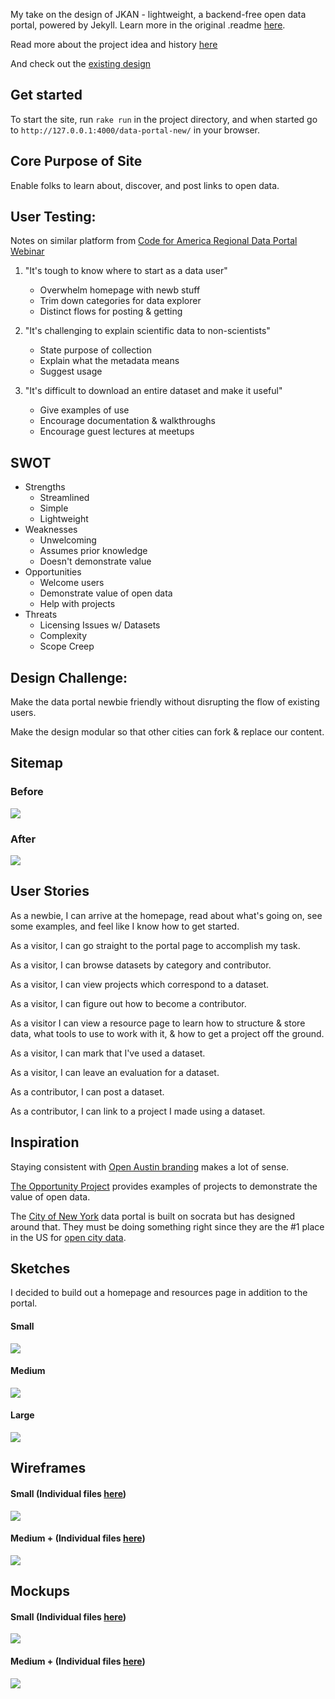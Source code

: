 My take on the design of JKAN - lightweight, a backend-free open data portal, powered by Jekyll. Learn more in the original .readme [here](https://github.com/timwis/jkan/blob/gh-pages/README.md).

Read more about the project idea and history [here](https://github.com/open-austin/project-ideas/issues/66)

And check out the [existing design](https://open-austin.org/data-portal)

## Get started

To start the site, run `rake run` in the project directory, and when started go to `http://127.0.0.1:4000/data-portal-new/` in your browser.

## Core Purpose of Site

Enable folks to learn about, discover, and post links to open data.

## User Testing:

Notes on similar platform from [Code for America Regional Data Portal Webinar](https://docs.google.com/presentation/d/1NF_dlY0I9zjSv_ypjEmztj9thqcB-QeTVdmAMp8JwvM/edit#slide=id.g1119e0a0ca_1_62)

1. "It's tough to know where to start as a data user"
    * Overwhelm homepage with newb stuff
    * Trim down categories for data explorer
    * Distinct flows for posting & getting

2. "It's challenging to explain scientific data to non-scientists"
    * State purpose of collection
    * Explain what the metadata means
    * Suggest usage

3. "It's difficult to download an entire dataset and make it useful"
    * Give examples of use
    * Encourage documentation & walkthroughs
    * Encourage guest lectures at meetups

## SWOT
* Strengths
    * Streamlined
    * Simple
    * Lightweight
* Weaknesses
    * Unwelcoming
    * Assumes prior knowledge
    * Doesn't demonstrate value
* Opportunities
    * Welcome users
    * Demonstrate value of open data
    * Help with projects
* Threats
    * Licensing Issues w/ Datasets
    * Complexity
    * Scope Creep

## Design Challenge:

Make the data portal newbie friendly without disrupting the flow of existing users.

Make the design modular so that other cities can fork & replace our content.

## Sitemap

### Before
![](https://github.com/amaliebarras/data-portal-new/blob/gh-pages/Research/Sitemap%20Before.png)

### After
![](https://github.com/amaliebarras/data-portal-new/blob/gh-pages/Research/Sitemap%20New%20v3.png)

## User Stories

As a newbie, I can arrive at the homepage, read about what's going on, see some examples, and feel like I know how to get started.

As a visitor, I can go straight to the portal page to accomplish my task.

As a visitor, I can browse datasets by category and contributor.

As a visitor, I can view projects which correspond to a dataset.

As a visitor, I can figure out how to become a contributor.

As a visitor I can view a resource page to learn how to structure & store data, what tools to use to work with it, & how to get a project off the ground.

As a visitor, I can mark that I've used a dataset.

As a visitor, I can leave an evaluation for a dataset.

As a contributor, I can post a dataset.

As a contributor, I can link to a project I made using a dataset.

## Inspiration

Staying consistent with [Open Austin branding](http://www.open-austin.org/) makes a lot of sense.

[The Opportunity Project](http://opportunity.census.gov/) provides examples of projects to demonstrate the value of open data.

The [City of New York](https://data.cityofnewyork.us/data?cat=public%20safety) data portal is built on socrata but has designed around that. They must be doing something right since they are the #1 place in the US for [open city data](http://us-city.census.okfn.org/).

## Sketches

I decided to build out a homepage and resources page in addition to the portal.

#### Small
![](https://github.com/amaliebarras/data-portal-new/blob/gh-pages/Research/sketches/MobileSketches.png)

#### Medium
![](https://github.com/amaliebarras/data-portal-new/blob/gh-pages/Research/sketches/TabletSketches.png)

#### Large
![](https://github.com/amaliebarras/data-portal-new/blob/gh-pages/Research/sketches/DesktopSketches.png)

## Wireframes

#### Small (Individual files [here](https://github.com/amaliebarras/data-portal-new/tree/gh-pages/Research/Mobile%20Wireframes))

![](https://github.com/amaliebarras/data-portal-new/blob/gh-pages/Research/Mobile%20Wireframes/WireframesSidebySideMobile.png)

#### Medium + (Individual files [here](https://github.com/amaliebarras/data-portal-new/tree/gh-pages/Research/Tablet%20Wireframes))
![](https://github.com/amaliebarras/data-portal-new/blob/gh-pages/Research/Tablet%20Wireframes/WireframesSidebySideLarge.png)

## Mockups

#### Small (Individual files [here](https://github.com/amaliebarras/data-portal-new/tree/gh-pages/Research/Mobile%20Mockups))

![](https://github.com/amaliebarras/data-portal-new/blob/gh-pages/Research/Mobile%20Mockups/MobileMockupsSidebySide.png)

#### Medium + (Individual files [here](https://github.com/amaliebarras/data-portal-new/tree/gh-pages/Research/Large%20Mockups))
![](https://github.com/amaliebarras/data-portal-new/blob/gh-pages/Research/Large%20Mockups/LargeMockupsSidebyside.png)
